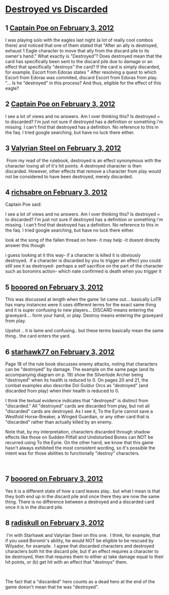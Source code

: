 # [Destroyed vs Discarded ](https://community.fantasyflightgames.com/topic/59988-destroyed-vs-discarded/)

## 1 [Captain Poe on February 3, 2012](https://community.fantasyflightgames.com/topic/59988-destroyed-vs-discarded/?do=findComment&comment=589313)

I was playing solo with the eagles last night (a lot of really cool combos there) and noticed that one of them stated that "After an ally is destroyed, exhaust 1 Eagle character to move that ally from the discard pile to its owner's hand." What exactly is "Destroyed"? Does destroyed mean that the card has specifically been sent to the discard pile due to damage or an effect that specifically "destroys" the card? If the card is simply discarded, for example, Escort from Edoras states " After resolving a quest to which Escort from Edoras was commited, discard Escort from Edoras from play. "... Is he "destroyed" in this process? And thus, eligible for the effect of this eagle?

## 2 [Captain Poe on February 3, 2012](https://community.fantasyflightgames.com/topic/59988-destroyed-vs-discarded/?do=findComment&comment=589363)

I see a lot of views and no answers. Am I over thinking this? Is destroyed = to discarded? I'm just not sure if destroyed has a definition or something i'm missing. I can't find that destroyed has a definition. No reference to this in the faq. I tried google searching, but have no luck there either.

## 3 [Valyrian Steel on February 3, 2012](https://community.fantasyflightgames.com/topic/59988-destroyed-vs-discarded/?do=findComment&comment=589393)

 From my read of the rulebook, destroyed is an effect synonymous with the character losing all of it's hit points. A destroyed character is then discarded. However, other effects that remove a character from play would not be considered to have been destroyed, merely discarded.

## 4 [richsabre on February 3, 2012](https://community.fantasyflightgames.com/topic/59988-destroyed-vs-discarded/?do=findComment&comment=589429)

Captain Poe said:

I see a lot of views and no answers. Am I over thinking this? Is destroyed = to discarded? I'm just not sure if destroyed has a definition or something i'm missing. I can't find that destroyed has a definition. No reference to this in the faq. I tried google searching, but have no luck there either.



look at the song of the fallen thread on here- it may help -it doesnt directly answer this though

i guess looking at it this way- if a character is killed it is obviously destroyed.  if a character is discarded by you to trigger an effect you could still see it as destroyed- perhaps a self sacrifice on the part of the character such as boromirs action- which nate confirmed is death when you trigger it

## 5 [booored on February 3, 2012](https://community.fantasyflightgames.com/topic/59988-destroyed-vs-discarded/?do=findComment&comment=589518)

This was discussed at length when the game 1st came out... basically LoTR has many instances were it uses different terms for the exact same thing and it is super confusing to new players... DISCARD means entering the graveyard.... form your hand, or play. Destroy means entering the graveyard from play.

Upshot .. it is lame and confusing.. but these terms basically mean the same thing.. the card enters the yard.

## 6 [starhawk77 on February 3, 2012](https://community.fantasyflightgames.com/topic/59988-destroyed-vs-discarded/?do=findComment&comment=589529)

Page 18 of the rule book discusses enemy attacks, noting that characters can be "destroyed" by damage. The example on the same page (and its accompanying diagram on p. 19) show the Silverlode Archer being "destroyed" when its health is reduced to 0. On pages 20 and 21, the combat examples also describe Dol Guldur Orcs as "destroyed" (and discarded from play) when their health is reduced to 0.

I think the textual evidence indicates that "destroyed" is distinct from "discarded." All "destroyed" cards are discarded from play, but not all "discarded" cards are destroyed. As I see it, To the Eyrie cannot save a Westfold Horse-Breaker, a Winged Guardian, or any other card that is "discarded" rather than actually killed by an enemy.

Note that, by my interpretation, characters discarded through shadow effects like those on Sudden Pitfall and Undisturbed Bones can NOT be recurred using To the Eyrie. On the other hand, we know that this game hasn't always exhibited the most consistent wording, so it's possible the intent was for those abilities to functionally "destroy" characters.

  

## 7 [booored on February 3, 2012](https://community.fantasyflightgames.com/topic/59988-destroyed-vs-discarded/?do=findComment&comment=589553)

Yes it is a different state of how a card leaves play.. but what I mean is that they both end up in the discard pile and once there they are now the same thing. There is no difference between a destroyed and a discarded card once it is in the discard pile.

## 8 [radiskull on February 3, 2012](https://community.fantasyflightgames.com/topic/59988-destroyed-vs-discarded/?do=findComment&comment=589563)

 I'm with Starhawk and Valyrian Steel on this one.  I think, for example, that if you used Boromir's ability, he would NOT be eligible to be rescued by Wilyador, for example.  I agree that discarded characters and destroyed characters both hit the discard pile, but if an effect requires a character to be destroyed, then that requires them to either a) take damage equal to their hit points, or (b) get hit with an effect that "destroys" them.

 

The fact that a "discarded" hero counts as a dead hero at the end of the game doesn't mean that he was "destroyed".

